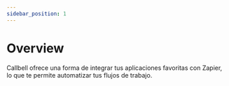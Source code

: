 ```yaml
---
sidebar_position: 1
---
```


# Overview

Callbell ofrece una forma de integrar tus aplicaciones favoritas con Zapier, lo que te permite automatizar tus flujos de trabajo.